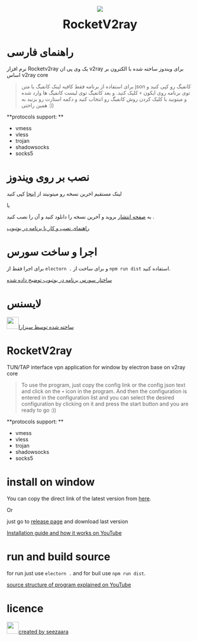 <p align="center" width="100%">
    <img src="https://raw.githubusercontent.com/seezaara/RocketV2ray/main/doc/icon.ico"> 
</p>

<p align="center" width="100%">  
 <b><font size="6">RocketV2ray</font></b>
</p> 

# راهنمای فارسی
نرم افزار Rocketv2ray یک وی پی ان v2ray برای ویندوز ساخته شده با الکترون بر اساس v2ray core

> برای استفاده از برنامه فقط کافیه لینک کانفیگ یا متن json کانفیگ رو کپی کنید و توی برنامه روی ایکون `+` کلیک کنید.
و بعد کانفیگ توی لیست کانفیگ ها وارد شده و میتونید با کلیک کردن روش کانفیگ رو انتخاب کنید و دکمه استارت رو بزنید به همین راحتی :))
 
**protocols support: **

- vmess
- vless
- trojan
- shadowsocks
- socks5


# نصب بر روی ویندوز

لینک مستقیم اخرین نسخه رو میتونیتد از [اینجا](https://github.com/seezaara/RocketV2ray/releases/latest/download/Rocket.V2ray.Setup.exe) کپی کنید

یا

به [صفحه انتشار](https://github.com/seezaara/RocketV2ray/releases/tag/RocketV2ray) بروید و آخرین نسخه را دانلود کنید و آن را نصب کنید .



[راهنمای نصب و کار با برنامه در یوتیوب](https://www.youtube.com/watch?v=J-YYk90SJDI) 

# اجرا و ساخت سورس
برای اجرا فقط از `electorn .` و برای ساخت از `npm run dist` استفاده کنید.

[ساختار سورس برنامه در یوتیوب توضیح داده شده](https://www.youtube.com/watch?v=vIbtTZ_Jz88) 


# لایسنس
 <p>
    <img width="32px" src="https://raw.githubusercontent.com/seezaara/RocketV2ray/main/doc/logo.png"><a href="https://www.youtube.com/@seezaara_fa">ساخته شده توسط سیزارا</a>
</p> 

# RocketV2ray
TUN/TAP interface vpn application for window by electron base on v2ray core

> To use the program, just copy the config link or the config json text and click on the `+` icon in the program.
And then the configuration is entered in the configuration list and you can select the desired configuration by clicking on it and press the start button and you are ready to go :))

**protocols support: **

- vmess
- vless
- trojan
- shadowsocks
- socks5


# install on window

You can copy the direct link of the latest version from [here](https://github.com/seezaara/RocketV2ray/releases/latest/download/Rocket.V2ray.Setup.exe).

Or

just go to [release page](https://github.com/seezaara/RocketV2ray/releases/tag/RocketV2ray) and download last version

[Installation guide and how it works on YouTube](https://www.youtube.com/watch?v=J-YYk90SJDI) 

# run and build source
for run just use `electorn .` and for buil use `npm run dist`.

[source structure of program explained on YouTube](https://www.youtube.com/watch?v=vIbtTZ_Jz88) 

# licence
 <p>
    <img width="32px" src="https://raw.githubusercontent.com/seezaara/RocketV2ray/main/doc/logo.png"><a href="https://www.youtube.com/@seezaara">created by seezaara</a>
</p> 


